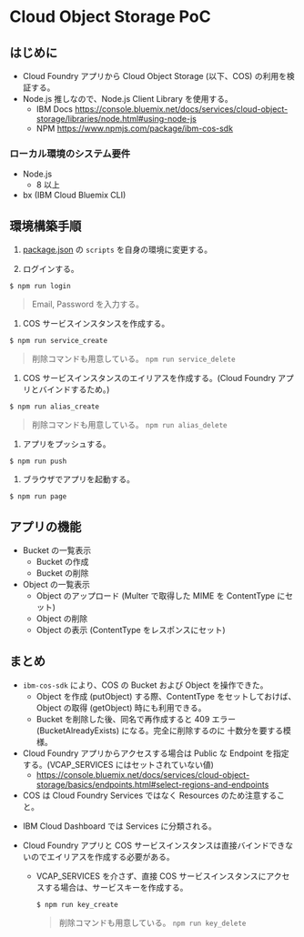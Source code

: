 # Cloud Object Storage PoC

## はじめに
* Cloud Foundry アプリから Cloud Object Storage (以下、COS) の利用を検証する。
* Node.js 推しなので、Node.js Client Library を使用する。
  - IBM Docs https://console.bluemix.net/docs/services/cloud-object-storage/libraries/node.html#using-node-js
  - NPM https://www.npmjs.com/package/ibm-cos-sdk

### ローカル環境のシステム要件
* Node.js
  - 8 以上
* bx (IBM Cloud Bluemix CLI)

## 環境構築手順
1. [package.json](./package.json) の `scripts` を自身の環境に変更する。

1. ログインする。

  ```
  $ npm run login
  ```
  > Email, Password を入力する。

1. COS サービスインスタンスを作成する。

  ```
  $ npm run service_create
  ```
  > 削除コマンドも用意している。 `npm run service_delete`


1. COS サービスインスタンスのエイリアスを作成する。(Cloud Foundry アプリとバインドするため。)

  ```
  $ npm run alias_create
  ```
  > 削除コマンドも用意している。 `npm run alias_delete`


1. アプリをプッシュする。

  ```
  $ npm run push
  ```

1. ブラウザでアプリを起動する。

  ```
  $ npm run page
  ```

## アプリの機能
* Bucket の一覧表示
  - Bucket の作成
  - Bucket の削除
* Object の一覧表示
  - Object のアップロード (Multer で取得した MIME を ContentType にセット)
  - Object の削除
  - Object の表示 (ContentType をレスポンスにセット)

## まとめ
* `ibm-cos-sdk` により、COS の Bucket および Object を操作できた。
  - Object を作成 (putObject) する際、ContentType をセットしておけば、Object の取得 (getObject) 時にも利用できる。
  - Bucket を削除した後、同名で再作成すると 409 エラー (BucketAlreadyExists) になる。完全に削除するのに 十数分を要する模様。
* Cloud Foundry アプリからアクセスする場合は Public な Endpoint を指定する。(VCAP_SERVICES にはセットされていない値)
  - https://console.bluemix.net/docs/services/cloud-object-storage/basics/endpoints.html#select-regions-and-endpoints
*  COS は Cloud Foundry Services ではなく Resources のため注意すること。
  - IBM Cloud Dashboard では Services に分類される。
* Cloud Foundry アプリと COS サービスインスタンスは直接バインドできないのでエイリアスを作成する必要がある。
  - VCAP_SERVICES を介さず、直接 COS サービスインスタンスにアクセスする場合は、サービスキーを作成する。

    ```
    $ npm run key_create
    ```
    > 削除コマンドも用意している。 `npm run key_delete`
